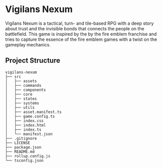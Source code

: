 # Vigilans Nexum
Vigilans Nexum is a tactical, turn- and tile-based RPG with a deep story about trust and the invisible bonds that connects the people on the battlefield. This game is inspired by the by the fire emblem franchise and tries to capture the essence of the fire emblem games with a twist on the gameplay mechanics.

## Project Structure
```
vigilans-nexum
├── src
│   ├── assets
│   ├── commands
│   ├── components
│   ├── core
│   ├── states
│   ├── systems
│   ├── utils
│   ├── asset.manifest.ts
│   ├── game.config.ts
│   ├── index.css
│   ├── index.html
│   ├── index.ts
│   └── manifest.json
├── .gitignore
├── LICENSE
├── package.json
├── README.md
├── rollup.config.js
└── tsconfig.json
```